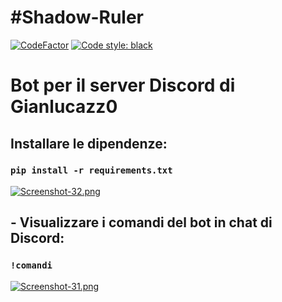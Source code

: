 # #Shadow-Ruler
[![CodeFactor](https://www.codefactor.io/repository/github/danyb0/shadow-ruler/badge)](https://www.codefactor.io/repository/github/danyb0/shadow-ruler)
[![Code style: black](https://img.shields.io/badge/code%20style-black-000000.svg)](https://github.com/psf/black)
# Bot per il server Discord di Gianlucazz0

## Installare le dipendenze:
### `pip install -r requirements.txt`
[![Screenshot-32.png](https://i.postimg.cc/k5Y9mKts/Screenshot-32.png)](https://postimg.cc/qtKWctw6)

## - Visualizzare i comandi del bot in chat di Discord:
### `!comandi`
[![Screenshot-31.png](https://i.postimg.cc/zGcNKq2G/Screenshot-31.png)](https://postimg.cc/MnVg8J8C)
